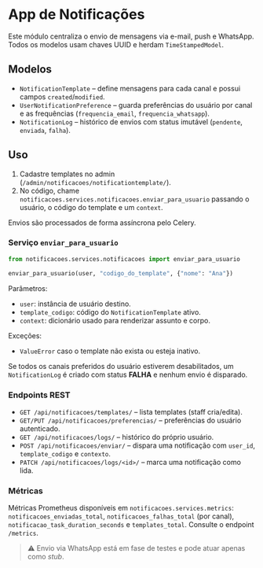 # App de Notificações

Este módulo centraliza o envio de mensagens via e-mail, push e WhatsApp. Todos os modelos usam chaves UUID e herdam `TimeStampedModel`.

## Modelos

- `NotificationTemplate` – define mensagens para cada canal e possui campos `created`/`modified`.
- `UserNotificationPreference` – guarda preferências do usuário por canal e as frequências (`frequencia_email`, `frequencia_whatsapp`).
- `NotificationLog` – histórico de envios com status imutável (`pendente`, `enviada`, `falha`).

## Uso

1. Cadastre templates no admin (`/admin/notificacoes/notificationtemplate/`).
2. No código, chame `notificacoes.services.notificacoes.enviar_para_usuario` passando o usuário, o código do template e um `context`.

Envios são processados de forma assíncrona pelo Celery.

### Serviço `enviar_para_usuario`

```python
from notificacoes.services.notificacoes import enviar_para_usuario

enviar_para_usuario(user, "codigo_do_template", {"nome": "Ana"})
```

Parâmetros:

- `user`: instância de usuário destino.
- `template_codigo`: código do `NotificationTemplate` ativo.
- `context`: dicionário usado para renderizar assunto e corpo.

Exceções:

- `ValueError` caso o template não exista ou esteja inativo.

Se todos os canais preferidos do usuário estiverem desabilitados, um `NotificationLog` é criado com status **FALHA** e nenhum envio é disparado.

### Endpoints REST

- `GET /api/notificacoes/templates/` – lista templates (staff cria/edita).
- `GET/PUT /api/notificacoes/preferencias/` – preferências do usuário autenticado.
- `GET /api/notificacoes/logs/` – histórico do próprio usuário.
- `POST /api/notificacoes/enviar/` – dispara uma notificação com `user_id`, `template_codigo` e `contexto`.
- `PATCH /api/notificacoes/logs/<id>/` – marca uma notificação como lida.

### Métricas

Métricas Prometheus disponíveis em `notificacoes.services.metrics`:
`notificacoes_enviadas_total`, `notificacoes_falhas_total` (por canal),
`notificacao_task_duration_seconds` e `templates_total`. Consulte o endpoint
`/metrics`.

> ⚠️ Envio via WhatsApp está em fase de testes e pode atuar apenas como _stub_.
